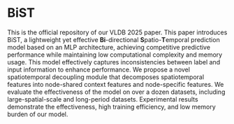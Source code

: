 # BiST
This is the official repository of our VLDB 2025 paper. This paper introduces BiST, a lightweight yet effective **Bi**-directional **S**patio-**T**emporal prediction model based on an MLP architecture, achieving competitive predictive performance while maintaining low computational complexity and memory usage. This model effectively captures inconsistencies between label and input information to enhance performance. We propose a novel spatiotemporal decoupling module that decomposes spatiotemporal features into node-shared context features and node-specific features. We evaluate the effectiveness of the model on over a dozen datasets, including large-spatial-scale and long-period datasets. Experimental results demonstrate the effectiveness, high training efficiency, and low memory burden of our model.
